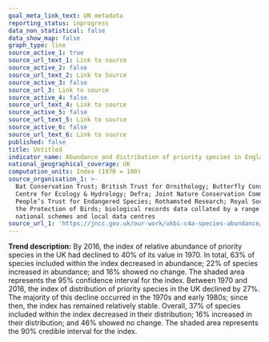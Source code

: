 ```yaml
---
goal_meta_link_text: UN metadata
reporting_status: inprogress
data_non_statistical: false
data_show_map: false
graph_type: line
source_active_1: true
source_url_text_1: Link to source
source_active_2: false
source_url_text_2: Link to Source
source_active_3: false
source_url_3: Link to source
source_active_4: false
source_url_text_4: Link to source
source_active_5: false
source_url_text_5: Link to source
source_active_6: false
source_url_text_6: Link to source
published: false
title: Untitled
indicator_name: Abundance and distribution of priority species in England
national_geographical_coverage: UK
computation_units: Index (1970 = 100)
source_organisation_1: >-
  Bat Conservation Trust; British Trust for Ornithology; Butterfly Conservation;
  Centre for Ecology & Hydrology; Defra; Joint Nature Conservation Committee;
  People’s Trust for Endangered Species; Rothamsted Research; Royal Society for
  the Protection of Birds; biological records data collated by a range of
  national schemes and local data centres
source_url_1: 'https://jncc.gov.uk/our-work/ukbi-c4a-species-abundance/'
---
```

**Trend description:** By 2016, the index of relative abundance of priority species in the UK had declined to 40% of its value in 1970. In total, 63% of species included within the index decreased in abundance; 22% of species increased in abundance; and 16% showed no change. The shaded area represents the 95% confidence interval for the index. Between 1970 and 2016, the index of distribution of priority species in the UK declined by 27%. The majority of this decline occurred in the 1970s and early 1980s; since then, the index has remained relatively stable. Overall, 37% of species included within the index decreased in their distribution; 16% increased in their distribution; and 46% showed no change. The shaded area represents the 90% credible interval for the index.
